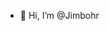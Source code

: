 - 👋 Hi, I’m @Jimbohr

<!---
Jimbohr/Jimbohr is a ✨ special ✨ repository because its `README.md` (this file) appears on your GitHub profile.
You can click the Preview link to take a look at your changes.
--->
